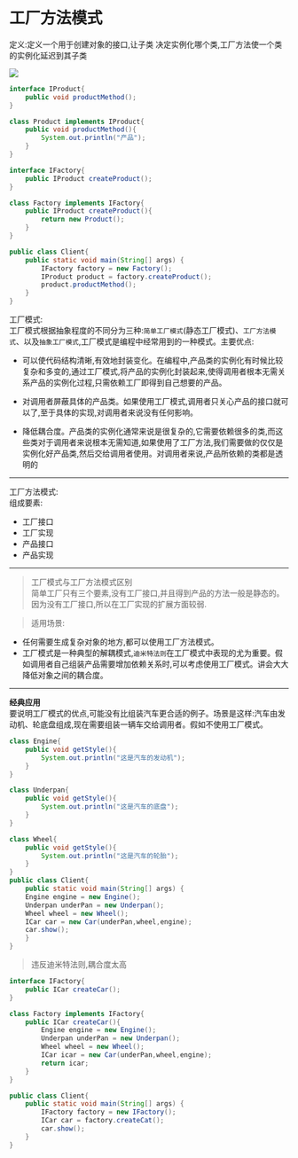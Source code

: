 # 工厂方法模式
定义:定义一个用于创建对象的接口,让子类
决定实例化哪个类,工厂方法使一个类的实例化延迟到其子类

![](http://ww1.sinaimg.cn/large/006rAlqhly1g0u98ijehvj30e706wjrw.jpg)
```java
interface IProduct{
    public void productMethod();
}

class Product implements IProduct{
    public void productMethod(){
        System.out.println("产品");
    }
}

interface IFactory{
    public IProduct createProduct();
}

class Factory implements IFactory{
    public IProduct createProduct(){
        return new Product();
    }
}

public class Client{
    public static void main(String[] args) {
        IFactory factory = new Factory();
        IProduct product = factory.createProduct();
        product.productMethod();
    }
}
```

工厂模式:<br>
工厂模式根据抽象程度的不同分为三种:`简单工厂模式`(静态工厂模式)、`工厂方法模式`、以及`抽象工厂模式`,工厂模式是编程中经常用到的一种模式。主要优点:
- 可以使代码结构清晰,有效地封装变化。在编程中,产品类的实例化有时候比较复杂和多变的,通过工厂模式,将产品的实例化封装起来,使得调用者根本无需关系产品的实例化过程,只需依赖工厂即得到自己想要的产品。

- 对调用者屏蔽具体的产品类。如果使用工厂模式,调用者只关心产品的接口就可以了,至于具体的实现,对调用者来说没有任何影响。
- 降低耦合度。产品类的实例化通常来说是很复杂的,它需要依赖很多的类,而这些类对于调用者来说根本无需知道,如果使用了工厂方法,我们需要做的仅仅是实例化好产品类,然后交给调用者使用。对调用者来说,产品所依赖的类都是透明的

----
工厂方法模式:<br>
组成要素:
- 工厂接口
- 工厂实现
- 产品接口
- 产品实现


----

> 工厂模式与工厂方法模式区别<br>
简单工厂只有三个要素,没有工厂接口,并且得到产品的方法一般是静态的。因为没有工厂接口,所以在工厂实现的扩展方面较弱.

> 适用场景:
- 任何需要生成复杂对象的地方,都可以使用工厂方法模式。
- 工厂模式是一种典型的解耦模式,`迪米特法则`在工厂模式中表现的尤为重要。假如调用者自己组装产品需要增加依赖关系时,可以考虑使用工厂模式。讲会大大降低对象之间的耦合度。

----

**经典应用**<br>
要说明工厂模式的优点,可能没有比组装汽车更合适的例子。场景是这样:汽车由发动机、轮底盘组成,现在需要组装一辆车交给调用者。假如不使用工厂模式。

```java
class Engine{
    public void getStyle(){
        System.out.println("这是汽车的发动机");
    }
}

class Underpan{
    public void getStyle(){
        System.out.println("这是汽车的底盘");
    }
}

class Wheel{
    public void getStyle(){
        System.out.println("这是汽车的轮胎");
    }
}
public class Client{
    public static void main(String[] args) {
    Engine engine = new Engine();
    Underpan underPan = new Underpan();
    Wheel wheel = new Wheel();
    ICar car = new Car(underPan,wheel,engine);
    car.show();
    }
}

```

> 违反迪米特法则,耦合度太高

```java
interface IFactory{
    public ICar createCar();
}

class Factory implements IFactory{
    public ICar createCar(){
        Engine engine = new Engine();
        Underpan underPan = new Underpan();
        Wheel wheel = new Wheel();
        ICar icar = new Car(underPan,wheel,engine);
        return icar;
    }
}

public class Client{
    public static void main(String[] args) {
        IFactory factory = new IFactory();
        ICar car = factory.createCat();
        car.show();
    }
}
```
